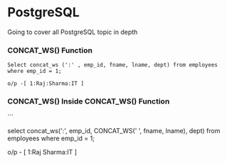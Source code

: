 # PostgreSQL
Going to cover all PostgreSQL topic in depth
<h3>CONCAT_WS() Function</h3>

```
Select concat_ws (':' , emp_id, fname, lname, dept) from employees
where emp_id = 1;

o/p -[ 1:Raj:Sharma:IT ]

```
<h3>CONCAT_WS() Inside CONCAT_WS() Function</h3>
```

select concat_ws(':', emp_id, CONCAT_WS(' ', fname, lname), dept) from employees
where emp_id = 1; 

o/p - [ 1:Raj Sharma:IT ]

```

